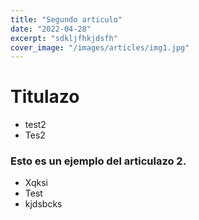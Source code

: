 ```yaml
---
title: "Segundo articulo"
date: "2022-04-28"
excerpt: "sdkljfhkjdsfh"
cover_image: "/images/articles/img1.jpg"
---
```


# Titulazo
- test2
- Tes2

### Esto es un ejemplo del articulazo 2.
- Xqksi
- Test
- kjdsbcks